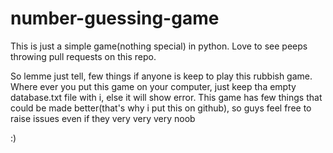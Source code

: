 # number-guessing-game
This is just a simple game(nothing special) in python. Love to see peeps throwing pull requests on this repo. 

So lemme just tell, few things if anyone is keep to play this rubbish game.
Where ever you put this game on your computer, just keep tha empty database.txt file with i, else it will show error.
This game has few things that could be made better(that's why i put this on github), so guys feel free to raise issues even if they very very very noob

:)
